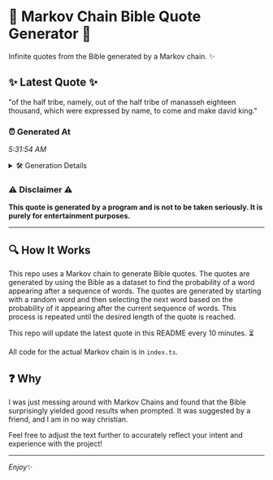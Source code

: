 # 📖 Markov Chain Bible Quote Generator 📖

Infinite quotes from the Bible generated by a Markov chain. ✨

## ✨ Latest Quote ✨
"of the half tribe, namely, out of the half tribe of manasseh eighteen thousand, which were expressed by name, to come and make david king."

### ⏰ Generated At
*5:31:54 AM*

<details>
    <summary>🛠️ Generation Details</summary>
    <p>
        <strong>🌱 Seed:</strong> of<br>
        <strong>🔄 Iterations:</strong> 24<br>
        <strong>📜 Context History:</strong><br>[ of ]: the<br>[ of, the ]: half<br>[ of, the, half ]: tribe,<br>[ of, the, half, tribe, ]: namely,<br>[ of, the, half, tribe,, namely, ]: out<br>[ of, the, half, tribe,, namely,, out ]: of<br>[ the, half, tribe,, namely,, out, of ]: the<br>[ half, tribe,, namely,, out, of, the ]: half<br>[ tribe,, namely,, out, of, the, half ]: tribe<br>[ namely,, out, of, the, half, tribe ]: of<br>[ out, of, the, half, tribe, of ]: manasseh<br>[ of, the, half, tribe, of, manasseh ]: eighteen<br>[ the, half, tribe, of, manasseh, eighteen ]: thousand,<br>[ half, tribe, of, manasseh, eighteen, thousand, ]: which<br>[ tribe, of, manasseh, eighteen, thousand,, which ]: were<br>[ of, manasseh, eighteen, thousand,, which, were ]: expressed<br>[ manasseh, eighteen, thousand,, which, were, expressed ]: by<br>[ eighteen, thousand,, which, were, expressed, by ]: name,<br>[ thousand,, which, were, expressed, by, name, ]: to<br>[ which, were, expressed, by, name,, to ]: come<br>[ were, expressed, by, name,, to, come ]: and<br>[ expressed, by, name,, to, come, and ]: make<br>[ by, name,, to, come, and, make ]: david<br>[ name,, to, come, and, make, david ]: king.<br>
    </p>
</details>

### ⚠️ Disclaimer ⚠️
**This quote is generated by a program and is not to be taken seriously. It is purely for entertainment purposes.**

---

## 🔍 How It Works

This repo uses a Markov chain to generate Bible quotes. The quotes are generated by using the Bible as a dataset to find the probability of a word appearing after a sequence of words. The quotes are generated by starting with a random word and then selecting the next word based on the probability of it appearing after the current sequence of words. This process is repeated until the desired length of the quote is reached.

This repo will update the latest quote in this README every 10 minutes. ⏳

All code for the actual Markov chain is in `index.ts`.

## ❓ Why

I was just messing around with Markov Chains and found that the Bible surprisingly yielded good results when prompted. 
It was suggested by a friend, and I am in no way christian.

Feel free to adjust the text further to accurately reflect your intent and experience with the project!

---

*Enjoy*✨
